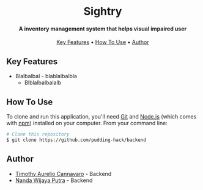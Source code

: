 
<h1 align="center">
  <br>
  Sightry
  <br>
</h1>

<h4 align="center">A inventory management system that helps visual impaired user</h4>

<p align="center">
  <a href="#key-features">Key Features</a> •
  <a href="#how-to-use">How To Use</a> •
  <a href="#author">Author</a>
</p>


## Key Features

* Blalbalbal - blablalbalbla
  - Blblalbalbalalb

## How To Use

To clone and run this application, you'll need [Git](https://git-scm.com) and [Node.js](https://nodejs.org/en/download/) (which comes with [npm](http://npmjs.com)) installed on your computer. From your command line:

```bash
# Clone this repository
$ git clone https://github.com/pudding-hack/backend

```


## Author

- [Timothy Aurelio Cannavaro](https://githuub.com/varomnrg) - Backend
- [Nanda Wijaya Putra]() - Backend